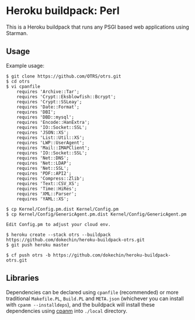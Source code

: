 Heroku buildpack: Perl
======================

This is a Heroku buildpack that runs any PSGI based web applications using Starman.

Usage
-----

Example usage:

    $ git clone https://github.com/OTRS/otrs.git
    $ cd otrs
    $ vi cpanfile
        requires 'Archive::Tar';
        requires 'Crypt::Eksblowfish::Bcrypt';
        requires 'Crypt::SSLeay';
        requires 'Date::Format';
        requires 'DBI';
        requires 'DBD::mysql';
        requires 'Encode::HanExtra';
        requires 'IO::Socket::SSL';
        requires 'JSON::XS';
        requires 'List::Util::XS';
        requires 'LWP::UserAgent';
        requires 'Mail::IMAPClient';
        requires 'IO::Socket::SSL';
        requires 'Net::DNS';
        requires 'Net::LDAP';
        requires 'Net::SSL';
        requires 'PDF::API2';
        requires 'Compress::Zlib';
        requires 'Text::CSV_XS';
        requires 'Time::HiRes';
        requires 'XML::Parser';
        requires 'YAML::XS';

    $ cp Kernel/Config.pm.dist Kernel/Config.pm
    $ cp Kernel/Config/GenericAgent.pm.dist Kernel/Config/GenericAgent.pm

    Edit Config.pm to adjust your cloud env.

    $ heroku create --stack otrs --buildpack https://github.com/dokechin/heroku-buildpack-otrs.git
    $ git push heroku master

    $ cf push otrs -b https://github.com/dokechin/heroku-buildpack-otrs.git


Libraries
---------

Dependencies can be declared using `cpanfile` (recommended) or more traditional `Makefile.PL`, `Build.PL` and `META.json` (whichever you can install with `cpanm --installdeps`), and the buildpack will install these dependencies using [cpanm](http://cpanmin.us) into `./local` directory.


